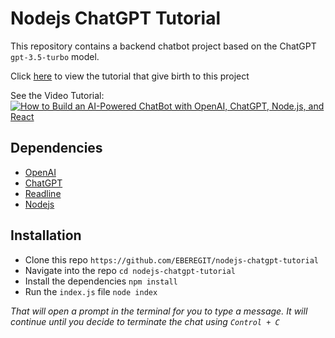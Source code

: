 # Nodejs ChatGPT Tutorial

This repository contains a backend chatbot project based on the ChatGPT `gpt-3.5-turbo` model.

Click [here](https://www.freecodecamp.org/news/how-to-build-a-chatbot-with-openai-chatgpt-nodejs-and-react/) to view the tutorial that give birth to this project

See the Video Tutorial: <br />
[![How to Build an AI-Powered ChatBot with OpenAI, ChatGPT, Node.js, and React](https://i.ytimg.com/vi/T-9-_1w82Jg/hqdefault.jpg?sqp=-oaymwEXCNACELwBSFryq4qpAwkIARUAAIhCGAE=&rs=AOn4CLBvEKpZDH0nbnyAErAxl0Tt3ZodLA)](https://www.youtube.com/playlist?list=PLOvIwkWvHysNRNjLPcHHAWXrLzRkl__kR)

## Dependencies
* [OpenAI](https://openai.com/)
* [ChatGPT](https://platform.openai.com/)
* [Readline](https://nodejs.org/api/readline.html)
* [Nodejs](https://nodejs.org/en)

## Installation
* Clone this repo `https://github.com/EBEREGIT/nodejs-chatgpt-tutorial`
* Navigate into the repo `cd nodejs-chatgpt-tutorial`
* Install the dependencies ``npm install``
* Run the `index.js` file `node index`

*That will open a prompt in the terminal for you to type a message. It will continue until you decide to terminate the chat using `Control + C`*

